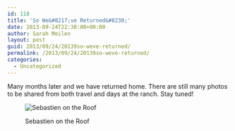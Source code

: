 ```yaml
---
id: 118
title: 'So We&#8217;ve Returned&#8230;'
date: 2013-09-24T22:30:00+00:00
author: Sarah Meilen
layout: post
guid: 2013/09/24/20139so-weve-returned/
permalink: /2013/09/24/20139so-weve-returned/
categories:
  - Uncategorized
---
```

Many months later and we have returned home. There are still many photos to be shared from both travel and days at the ranch. Stay tuned!<figure style="width: 2500px" class="wp-caption alignnone">

![Sebastien on the Roof](http://static1.squarespace.com/static/5064cb5984ae62abc9229999/5064cb5a84ae62abc92299ae/5242010ae4b0e3fe129c3fce/1432178590126/Sebastien.jpg)<figcaption class="wp-caption-text">Sebastien on the Roof</figcaption></figure>
